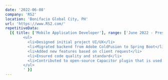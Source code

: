```yaml
---
date: '2022-06-08'
company: 'RS2'
location: 'Bonifacio Global City, PH'
url: 'https://www.RS2.com/'
repetitiveData:
  [{ title: ['Mobile Application Developer'], range: ['June 2022 - Present'], jobDescription: '
        <ul>
          <li>Designed initial project UI/UX</li>
          <li>Migrated backend from Adobe ColdFusion to Spring Boot</li>
          <li>Added new features based on client request</li>
          <li>Ensured code quality and standard</li>
          <li>Contributed to open-source Capacitor plugin that is used in the project</li>
        </ul>
        ' }]
---
```


<!-- <li>Led the development of a mobile banking application</li>
<li>Designed backend architecture and initial UI/UX of the project</li>
<li>Ensured code quality and security based on PCI DSS Compliance</li>
<li>Contributed to open-source plugin from Capacitor</li>
<li>Guided and trained team members on the mobile application project</li>
<li>Collaborated with clients both locally and abroad regarding on development and bug reports</li>
<li>Managed automation tasks for integration and deployment</li> -->
